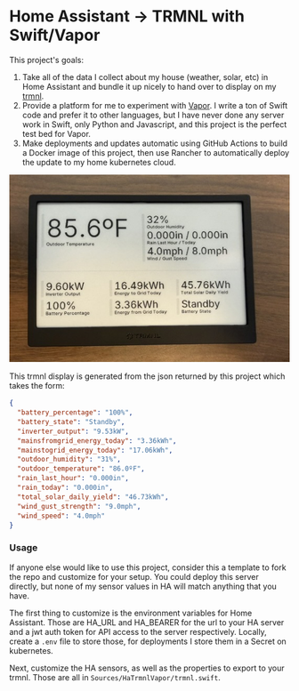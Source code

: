 # Home Assistant -> TRMNL with Swift/Vapor

This project's goals:
1. Take all of the data I collect about my house (weather, solar, etc) in Home Assistant and bundle it up nicely to hand over to display on my [trmnl](https://usetrmnl.com).
2. Provide a platform for me to experiment with [Vapor](https://vapor.codes). I write a ton of Swift code and prefer it to other languages, but I have never done any server work in Swift, only Python and Javascript, and this project is the perfect test bed for Vapor.
3. Make deployments and updates automatic using GitHub Actions to build a Docker image of this project, then use Rancher to automatically deploy the update to my home kubernetes cloud.

![trmnl interface](images/trmnl.jpeg)

This trmnl display is generated from the json returned by this project which takes the form:

```json
{
  "battery_percentage": "100%",
  "battery_state": "Standby",
  "inverter_output": "9.53kW",
  "mainsfromgrid_energy_today": "3.36kWh",
  "mainstogrid_energy_today": "17.06kWh",
  "outdoor_humidity": "31%",
  "outdoor_temperature": "86.0ºF",
  "rain_last_hour": "0.000in",
  "rain_today": "0.000in",
  "total_solar_daily_yield": "46.73kWh",
  "wind_gust_strength": "9.0mph",
  "wind_speed": "4.0mph"
}
```



### Usage

If anyone else would like to use this project, consider this a template to fork the repo and customize for your setup. You could deploy this server directly, but none of my sensor values in HA will match anything that you have.

The first thing to customize is the environment variables for Home Assistant. Those are HA_URL and HA_BEARER for the url to your HA server and a jwt auth token for API access to the server respectively. Locally, create a `.env` file to store those, for deployments I store them in a Secret on kubernetes.

Next, customize the HA sensors, as well as the properties to export to your trmnl. Those are all in `Sources/HaTrmnlVapor/trmnl.swift`.

